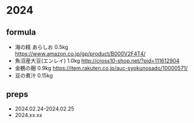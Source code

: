 # 2024

## formula
- 海の精 あらしお 0.5kg https://www.amazon.co.jp/gp/product/B000V2F4T4/
- 魚沼産大豆(エンレイ) 1.0kg http://cross10-shop.net/?pid=111612904
- 金鶴の麹 0.9kg https://item.rakuten.co.jp/auc-syokunosado/10000571/
- 豆の煮汁 0.15kg

## preps
- 2024.02.24-2024.02.25
- 2024.xx.xx
